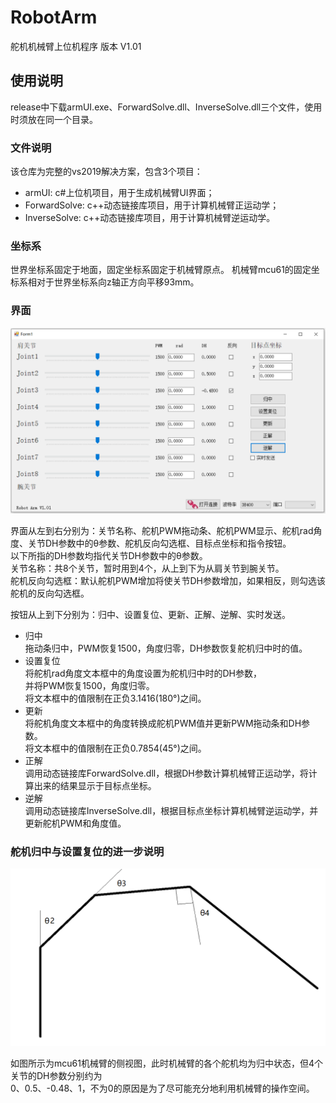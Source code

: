 # RobotArm

舵机机械臂上位机程序
版本 V1.01

## 使用说明

release中下载armUI.exe、ForwardSolve.dll、InverseSolve.dll三个文件，使用时须放在同一个目录。

### 文件说明

该仓库为完整的vs2019解决方案，包含3个项目：
* armUI: c#上位机项目，用于生成机械臂UI界面；
* ForwardSolve: c++动态链接库项目，用于计算机械臂正运动学；
* InverseSolve: c++动态链接库项目，用于计算机械臂逆运动学。

### 坐标系

世界坐标系固定于地面，固定坐标系固定于机械臂原点。
机械臂mcu61的固定坐标系相对于世界坐标系向z轴正方向平移93mm。

### 界面

![armUI](./armUI.png)

界面从左到右分别为：关节名称、舵机PWM拖动条、舵机PWM显示、舵机rad角度、关节DH参数中的θ参数、舵机反向勾选框、目标点坐标和指令按钮。  
以下所指的DH参数均指代关节DH参数中的θ参数。  
关节名称：共8个关节，暂时用到4个，从上到下为从肩关节到腕关节。  
舵机反向勾选框：默认舵机PWM增加将使关节DH参数增加，如果相反，则勾选该舵机的反向勾选框。  

按钮从上到下分别为：归中、设置复位、更新、正解、逆解、实时发送。  
* 归中  
拖动条归中，PWM恢复1500，角度归零，DH参数恢复舵机归中时的值。  
* 设置复位  
将舵机rad角度文本框中的角度设置为舵机归中时的DH参数，  
并将PWM恢复1500，角度归零。  
将文本框中的值限制在正负3.1416(180°)之间。  
* 更新  
将舵机角度文本框中的角度转换成舵机PWM值并更新PWM拖动条和DH参数。  
将文本框中的值限制在正负0.7854(45°)之间。  
* 正解  
调用动态链接库ForwardSolve.dll，根据DH参数计算机械臂正运动学，将计算出来的结果显示于目标点坐标。  
* 逆解  
调用动态链接库InverseSolve.dll，根据目标点坐标计算机械臂逆运动学，并更新舵机PWM和角度值。  

### 舵机归中与设置复位的进一步说明

![Joint](./Joint.png)

如图所示为mcu61机械臂的侧视图，此时机械臂的各个舵机均为归中状态，但4个关节的DH参数分别约为  
0、0.5、-0.48、1，不为0的原因是为了尽可能充分地利用机械臂的操作空间。